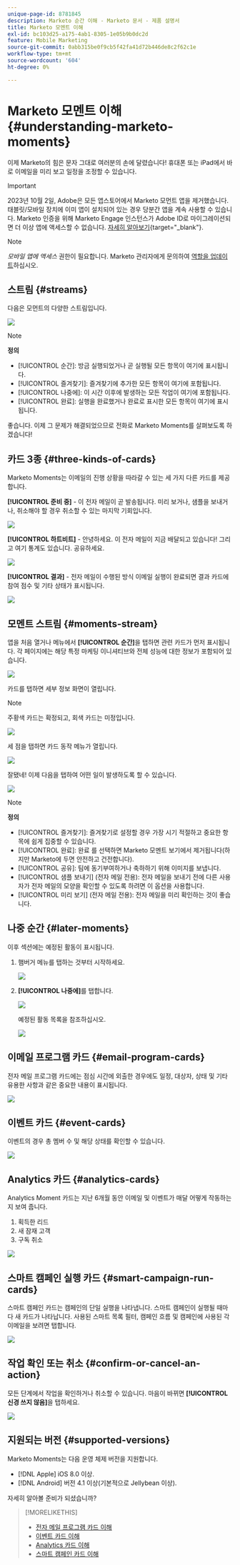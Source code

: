 ```yaml
---
unique-page-id: 8781845
description: Marketo 순간 이해 - Marketo 문서 - 제품 설명서
title: Marketo 모멘트 이해
exl-id: bc103d25-a175-4ab1-8305-1e05b9b0dc2d
feature: Mobile Marketing
source-git-commit: 0abb315be0f9cb5f42fa41d72b446de8c2f62c1e
workflow-type: tm+mt
source-wordcount: '604'
ht-degree: 0%

---
```


# Marketo 모멘트 이해 {#understanding-marketo-moments}

이제 Marketo의 힘은 문자 그대로 여러분의 손에 달렸습니다! 휴대폰 또는 iPad에서 바로 이메일을 미리 보고 일정을 조정할 수 있습니다.

>[!IMPORTANT]
>
>2023년 10월 2일, Adobe은 모든 앱스토어에서 Marketo 모먼트 앱을 제거했습니다. 태블릿/모바일 장치에 이미 앱이 설치되어 있는 경우 당분간 앱을 계속 사용할 수 있습니다. Marketo 인증을 위해 Marketo Engage 인스턴스가 Adobe ID로 마이그레이션되면 더 이상 앱에 액세스할 수 없습니다. [자세히 알아보기](https://nation.marketo.com/t5/product-discussions/marketo-events-app-and-marketo-moments-app-end-of-life/m-p/340712/highlight/true#M193869){target="_blank"}.

>[!NOTE]
>
>_모바일 앱에 액세스_ 권한이 필요합니다. Marketo 관리자에게 문의하여 [역할을 업데이트](/help/marketo/product-docs/administration/users-and-roles/managing-user-roles-and-permissions.md)하십시오.

## 스트림 {#streams}

다음은 모먼트의 다양한 스트림입니다.

![](assets/image2015-7-15-15-3a6-3a10.png)

>[!NOTE]
>
>**정의**
>
>* [!UICONTROL 순간]: 방금 실행되었거나 곧 실행될 모든 항목이 여기에 표시됩니다.
>* [!UICONTROL 즐겨찾기]: 즐겨찾기에 추가한 모든 항목이 여기에 포함됩니다.
>* [!UICONTROL 나중에]: 이 시간 이후에 발생하는 모든 작업이 여기에 포함됩니다.
>* [!UICONTROL 완료]: 실행을 완료했거나 완료로 표시한 모든 항목이 여기에 표시됩니다.

좋습니다. 이제 그 문제가 해결되었으므로 전화로 Marketo Moments를 살펴보도록 하겠습니다!

## 카드 3종 {#three-kinds-of-cards}

Marketo Moments는 이메일의 진행 상황을 따라갈 수 있는 세 가지 다른 카드를 제공합니다.

**[!UICONTROL 준비 중]** - 이 전자 메일이 곧 발송됩니다. 미리 보거나, 샘플을 보내거나, 취소해야 할 경우 취소할 수 있는 마지막 기회입니다.

![](assets/image2015-7-17-11-3a25-3a48.png)

**[!UICONTROL 하트비트]** - 안녕하세요. 이 전자 메일이 지금 배달되고 있습니다! 그리고 여기 통계도 있습니다. 공유하세요.

![](assets/image2015-7-17-11-3a27-3a22.png)

**[!UICONTROL 결과]** - 전자 메일이 수행된 방식 이메일 실행이 완료되면 결과 카드에 참여 점수 및 기타 상태가 표시됩니다.

![](assets/image2015-7-17-11-3a43-3a28.png)

## 모멘트 스트림 {#moments-stream}

앱을 처음 열거나 메뉴에서 **[!UICONTROL 순간]**&#x200B;을 탭하면 관련 카드가 먼저 표시됩니다. 각 페이지에는 해당 특정 마케팅 이니셔티브와 전체 성능에 대한 정보가 포함되어 있습니다.

![](assets/image2015-7-15-10-3a46-3a19.png)

카드를 탭하면 세부 정보 화면이 열립니다.

>[!NOTE]
>
>주황색 카드는 확정되고, 회색 카드는 미정입니다.

![](assets/image2015-9-25-9-3a37-3a26.png)

세 점을 탭하면 카드 동작 메뉴가 열립니다.

![](assets/image2015-7-15-10-3a47-3a34.png)

잘됐네! 이제 다음을 탭하여 어떤 일이 발생하도록 할 수 있습니다.

![](assets/image2015-7-15-10-3a49-3a20.png)

>[!NOTE]
>
>**정의**
>
>* [!UICONTROL 즐겨찾기]: 즐겨찾기로 설정할 경우 가장 시기 적절하고 중요한 항목에 쉽게 집중할 수 있습니다.
>* [!UICONTROL 완료]: 완료 를 선택하면 Marketo 모멘트 보기에서 제거됩니다(하지만 Marketo에 두면 안전하고 건전합니다).
>* [!UICONTROL 공유]: 팀에 동기부여하거나 축하하기 위해 이미지를 보냅니다.
>* [!UICONTROL 샘플 보내기] (전자 메일 전용): 전자 메일을 보내기 전에 다른 사용자가 전자 메일의 모양을 확인할 수 있도록 하려면 이 옵션을 사용합니다.
>* [!UICONTROL 미리 보기] (전자 메일 전용): 전자 메일을 미리 확인하는 것이 좋습니다.

## 나중 순간 {#later-moments}

이후 섹션에는 예정된 활동이 표시됩니다.

1. 햄버거 메뉴를 탭하는 것부터 시작하세요.

   ![](assets/image2015-7-15-10-3a52-3a5.png)

1. **[!UICONTROL 나중에]**&#x200B;를 탭합니다.

   ![](assets/image2015-7-15-10-3a54-3a47.png)

   예정된 활동 목록을 참조하십시오.

   ![](assets/image2015-6-29-15-3a24-3a3.png)

## 이메일 프로그램 카드 {#email-program-cards}

전자 메일 프로그램 카드에는 점심 시간에 외출한 경우에도 일정, 대상자, 상태 및 기타 유용한 사항과 같은 중요한 내용이 표시됩니다.

![](assets/image2015-6-29-15-3a31-3a57.png)

## 이벤트 카드 {#event-cards}

이벤트의 경우 총 멤버 수 및 해당 상태를 확인할 수 있습니다.

![](assets/image2015-6-29-15-3a39-3a12.png)

## Analytics 카드 {#analytics-cards}

Analytics Moment 카드는 지난 6개월 동안 이메일 및 이벤트가 매달 어떻게 작동하는지 보여 줍니다.

1. 획득한 리드
1. 새 잠재 고객
1. 구독 취소

![](assets/image2015-7-6-13-3a26-3a33.png)

## 스마트 캠페인 실행 카드 {#smart-campaign-run-cards}

스마트 캠페인 카드는 캠페인의 단일 실행을 나타냅니다. 스마트 캠페인이 실행될 때마다 새 카드가 나타납니다. 사용된 스마트 목록 필터, 캠페인 흐름 및 캠페인에 사용된 각 이메일을 보려면 탭합니다.

![](assets/image2015-9-23-11-3a0-3a54.png)

## 작업 확인 또는 취소 {#confirm-or-cancel-an-action}

모든 단계에서 작업을 확인하거나 취소할 수 있습니다. 마음이 바뀌면 **[!UICONTROL 신경 쓰지 않음]**&#x200B;을 탭하세요.

![](assets/image2015-7-14-17-3a11-3a29.png)

## 지원되는 버전 {#supported-versions}

Marketo Moments는 다음 운영 체제 버전을 지원합니다.

* [!DNL Apple] iOS 8.0 이상.
* [!DNL Android] 버전 4.1 이상(기본적으로 Jellybean 이상).

자세히 알아볼 준비가 되셨습니까?

>[!MORELIKETHIS]
>
>* [전자 메일 프로그램 카드 이해](/help/marketo/product-docs/core-marketo-concepts/mobile-apps/marketo-moments/understanding-moments/understanding-email-program-cards.md)
>* [이벤트 카드 이해](/help/marketo/product-docs/core-marketo-concepts/mobile-apps/marketo-moments/understanding-moments/understanding-event-cards.md)
>* [Analytics 카드 이해](/help/marketo/product-docs/core-marketo-concepts/mobile-apps/marketo-moments/understanding-moments/understanding-analytics-cards.md)
>* [스마트 캠페인 카드 이해](/help/marketo/product-docs/core-marketo-concepts/mobile-apps/marketo-moments/understanding-moments/understanding-smart-campaign-cards.md)
